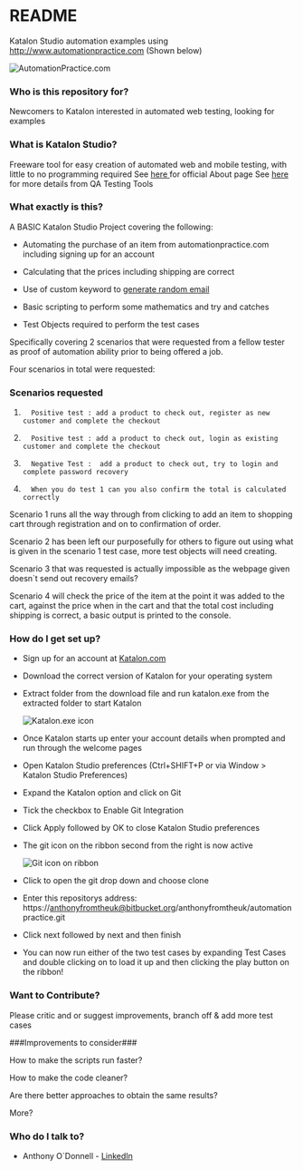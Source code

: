 # README #

Katalon Studio automation examples using http://www.automationpractice.com (Shown below)

![AutomationPractice.com](http://tinyimg.io/i/TL2x0eg.png)

### Who is this repository for? ###

Newcomers to Katalon interested in automated web testing, looking for examples

### What is Katalon Studio? ###

Freeware tool for easy creation of automated web and mobile testing, with little to no programming required
See [here ](https://www.katalon.com/about-us/)for official About page
See [here ](http://www.qatestingtools.com/testing-tool/katalon_studio)for more details from QA Testing Tools

### What exactly is this? ###

A BASIC Katalon Studio Project covering the following:

* Automating the purchase of an item from automationpractice.com including signing up for an account

* Calculating that the prices including shipping are correct

* Use of custom keyword to [generate random email](https://forum.katalon.com/discussion/6532/random-e-mail-generation)

* Basic scripting to perform some mathematics and try and catches

* Test Objects required to perform the test cases


Specifically covering 2 scenarios that were requested from a fellow tester as proof of automation ability prior to being offered a job.

Four scenarios in total were requested:

### Scenarios requested ###
1.       Positive test : add a product to check out, register as new customer and complete the checkout

2.       Positive test : add a product to check out, login as existing customer and complete the checkout

3.       Negative Test :  add a product to check out, try to login and complete password recovery

4.       When you do test 1 can you also confirm the total is calculated correctly

Scenario 1 runs all the way through from clicking to add an item to shopping cart through registration and on to confirmation of order.

Scenario 2 has been left our purposefully for others to figure out using what is given in the scenario 1 test case, more test objects will need creating.

Scenario 3 that was requested is actually impossible as the webpage given doesn`t send out recovery emails?

Scenario 4 will check the price of the item at the point it was added to the cart, against the price when in the cart and that the total cost including shipping is correct, a basic output is printed to the console.

### How do I get set up? ###

* Sign up for an account at [Katalon.com](https://www.katalon.com)
* Download the correct version of Katalon for your operating system
* Extract folder from the download file and run katalon.exe from the extracted folder to start Katalon

    ![Katalon.exe icon](http://tinyimg.io/i/4qyvZ6j.png)

* Once Katalon starts up enter your account details when prompted and run through the welcome pages
* Open Katalon Studio preferences (Ctrl+SHIFT+P or via Window > Katalon Studio Preferences)
* Expand the Katalon option and click on Git
* Tick the checkbox to Enable Git Integration
* Click Apply followed by OK to close Katalon Studio preferences
* The git icon on the ribbon second from the right is now active 

    ![Git icon on ribbon](http://tinyimg.io/i/sENbJOf.png)

* Click to open the git drop down and choose clone
* Enter this repositorys address: https://anthonyfromtheuk@bitbucket.org/anthonyfromtheuk/automationpractice.git
* Click next followed by next and then finish
* You can now run either of the two test cases by expanding Test Cases and double clicking on to load it up and then clicking the play button on the ribbon!


### Want to Contribute? ###

Please critic and or suggest improvements, branch off & add more test cases


###Improvements to consider###

How to make the scripts run faster?

How to make the code cleaner?

Are there better approaches to obtain the same results?

More?


### Who do I talk to? ###

* Anthony O`Donnell - [LinkedIn](https://www.linkedin.com/in/anthonyodonnell)

